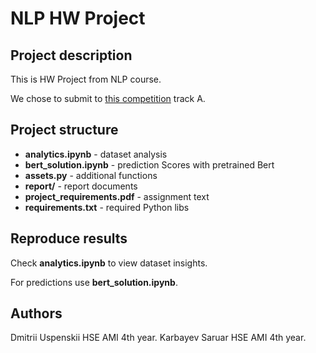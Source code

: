 # NLP HW Project

## Project description
This is HW Project from NLP course.

We chose to submit to [this competition](https://semantic-textual-relatedness.github.io/) track A.



## Project structure
- __analytics.ipynb__ - dataset analysis
- __bert_solution.ipynb__ - prediction Scores with pretrained Bert
- __assets.py__ - additional functions
- __report/__ - report documents
- __project_requirements.pdf__ - assignment text
- __requirements.txt__ - required Python libs



## Reproduce results
Check __analytics.ipynb__ to view dataset insights.

For predictions use __bert_solution.ipynb__. 

## Authors
Dmitrii Uspenskii HSE AMI 4th year.
Karbayev Saruar HSE AMI 4th year.

